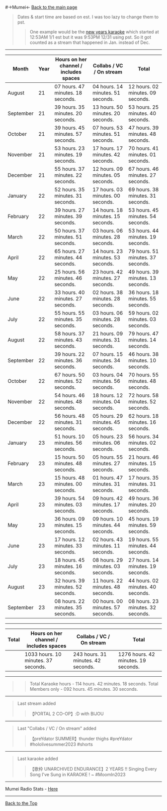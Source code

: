 #->Mumei<-
[Back to the main page](https://rentry.org/46mci)
>Dates & start time are based on est. I was too lazy to change them to pst. 
>>One example would be the [new years karaoke](https://holodex.net/watch/iSZfA1X-lzE) which started at 12:53AM 1/1 est but it was 9:53PM 12/31 using pst. So it got counted as a stream that happened in Jan. instead of Dec.
***
Month     | Year | Hours on her channel / includes spaces | Collabs / VC / On stream | Total
---       | ---  | ---    | ---    | ---   
August    | 21 | 07 hours. 47 minutes. 18 seconds. | 04 hours. 14 minutes. 51 seconds. | 12 hours. 02 minutes. 09 seconds.
September | 21 | 39 hours. 35 minutes. 20 seconds. | 13 hours. 50 minutes. 20 seconds. | 53 hours. 25 minutes. 40 seconds.
October   | 21 | 39 hours. 45 minutes. 57 seconds. | 07 hours. 53 minutes. 51 seconds. | 47 hours. 39 minutes. 48 seconds.
November  | 21 | 53 hours. 23 minutes. 19 seconds. | 17 hours. 17 minutes. 42 seconds. | 70 hours. 41 minutes. 01 seconds.
December  | 21 | 55 hours. 37 minutes. 22 seconds. | 12 hours. 09 minutes. 05 seconds. | 67 hours. 46 minutes. 27 seconds.
January   | 22 | 52 hours. 35 minutes. 31 seconds. | 17 hours. 03 minutes. 00 seconds. | 69 hours. 38 minutes. 31 seconds.
February  | 22 | 39 hours. 27 minutes. 39 seconds. | 14 hours. 18 minutes. 15 seconds. | 53 hours. 45 minutes. 54 seconds.
March     | 22 | 50 hours. 37 minutes. 51 seconds. | 03 hours. 06 minutes. 28 seconds. | 53 hours. 44 minutes. 19 seconds.
April     | 22 | 65 hours. 27 minutes. 44 seconds. | 14 hours. 23 minutes. 53 seconds. | 79 hours. 51 minutes. 37 seconds.
May       | 22 | 25 hours. 56 minutes. 46 seconds. | 23 hours. 42 minutes. 27 seconds. | 49 hours. 39 minutes. 13 seconds.
June      | 22 | 33 hours. 40 minutes. 27 seconds. | 02 hours. 38 minutes. 28 seconds. | 36 hours. 18 minutes. 55 seconds.
July      | 22 | 55 hours. 55 minutes. 35 seconds. | 03 hours. 06 minutes. 28 seconds. | 59 hours. 02 minutes. 03 seconds.
August    | 22 | 58 hours. 37 minutes. 43 seconds. | 21 hours. 09 minutes. 31 seconds. | 79 hours. 47 minutes. 14 seconds.
September | 22 | 39 hours. 22 minutes. 36 seconds. | 07 hours. 15 minutes. 34 seconds. | 46 hours. 38 minutes. 10 seconds.
October   | 22 | 67 hours. 50 minutes. 52 seconds. | 03 hours. 04 minutes. 56 seconds. | 70 hours. 55 minutes. 48 seconds.
November  | 22 | 54 hours. 46 minutes. 48 seconds. | 18 hours. 12 minutes. 04 seconds. | 72 hours. 58 minutes. 52 seconds.
December  | 22 | 56 hours. 48 minutes. 31 seconds. | 05 hours. 29 minutes. 45 seconds. | 62 hours. 18 minutes. 16 seconds.
January   | 23 | 51 hours. 10 minutes. 56 seconds. | 05 hours. 23 minutes. 06 seconds. | 56 hours. 34 minutes. 02 seconds.
February  | 23 | 15 hours. 50 minutes. 48 seconds. | 05 hours. 55 minutes. 27 seconds. | 21 hours. 46 minutes. 15 seconds.
March     | 23 | 15 hours. 48 minutes. 00 seconds. | 01 hours. 47 minutes. 31 seconds. | 17 hours. 35 minutes. 31 seconds.
April     | 23 | 39 hours. 54 minutes. 03 seconds. | 09 hours. 42 minutes. 17 seconds. | 49 hours. 36 minutes. 20 seconds.
May       | 23 | 36 hours. 09 minutes. 15 seconds. | 09 hours. 10 minutes. 44 seconds. | 45 hours. 19 minutes. 59 seconds.
June      | 23 | 17 hours. 12 minutes. 33 seconds. | 02 hours. 43 minutes. 11 seconds. | 19 hours. 55 minutes. 44 seconds.
July      | 23 | 18 hours. 45 minutes. 16 seconds. | 08 hours. 29 minutes. 03 seconds. | 27 hours. 14 minutes. 19 seconds.
August    | 23 | 32 hours. 39 minutes. 52 seconds. | 11 hours. 22 minutes. 48 seconds. | 44 hours. 02 minutes. 40 seconds.
September | 23 | 08 hours. 22 minutes. 35 seconds. | 00 hours. 00 minutes. 57 seconds. | 08 hours. 23 minutes. 32 seconds.

***
Total | Hours on her channel / includes spaces  | Collabs / VC / On stream | Total
------ | ------ | ------ | ------
	| 1033 hours. 10 minutes. 37 seconds. | 243 hours. 31 minutes. 42 seconds. | 1276 hours. 42 minutes. 19 seconds.

*** 
>>Total Karaoke hours - 114 hours. 42 minutes. 18 seconds.
>>Total Members only - 092 hours. 45 minutes. 30 seconds.
***
>Last stream added
>>【PORTAL 2 CO-OP】:D with BIJOU
***
>Last "Collabs / VC / On stream" added
>>【preYdator SUMMER】thunder thighs #preYdator #hololivesummer2023 #shorts
***
>Last karaoke added
>>【歌枠 UNARCHIVED ENDURANCE】2 YEARS !! Singing Every Song I've Sung in KARAOKE ! ~ #MoomIn2023
***

Mumei Radio Stats - [Here](https://rentry.org/Mumei-Radio#mumei-radio-stats)

***
[Back to the Top](https://rentry.org/99h7e)